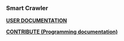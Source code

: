 ### Smart Crawler

[<b>USER DOCUMENTATION</b>](USER.md)

[<b>CONTRIBUTE (Programming documentation)</b>](CONTRIBUTE.md)
